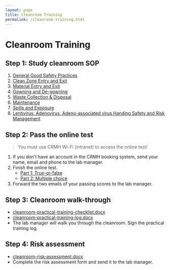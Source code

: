 ```yaml
---
layout: page
title: Cleanroom Training
permalink: /cleanroom-training.html
---
```


# Cleanroom Training

## Step 1: Study cleanroom SOP

1. [General Good Safety Practices](/files/cleanroom-sop-1.pdf)
2. [Clean Zone Entry and Exit](/files/cleanroom-sop-2.pdf)
3. [Material Entry and Exit](/files/cleanroom-sop-3.pdf)
4. [Gowning and De-gowning](/files/cleanroom-sop-4.pdf)
5. [Waste Collection & Disposal](/files/cleanroom-sop-5.pdf)
6. [Maintenance](/files/cleanroom-sop-6.pdf)
7. [Spills and Exposure](/files/cleanroom-sop-7.pdf)
8. [Lentivirus, Adenovirus, Adeno-associated virus Handing Safety and Risk Management](/files/cleanroom-sop-8.pdf)



## Step 2: Pass the online test

> You must use CRMH Wi-Fi (intranet) to access the online test!

1. If you don't have an account in the CRMH booking system, send your name, email and phone to the lab manager.
2. Finish the online test.
   - [Part 1: True-or-false](http://192.168.20.43/clean-room-test-tf/)
   - [Part 2: Multiple choice](http://192.168.20.43/clean-room-test-mc/)
3. Forward the two emails of your passing scores to the lab manager.

## Step 3: Cleanroom walk-through

- [cleanroom-practical-training-checklist.docx](/files/cleanroom-practical-training-checklist.docx)
- [cleanroom-practical-training-log.docx](/files/cleanroom-practical-training-log.docx)
- The lab manager will walk you through the cleanroom. Sign the practical training log. 

## Step 4: Risk assessment

-  [cleanroom-risk-assessment.docx](/files/cleanroom-risk-assessment.docx) 
- Complete the risk assessment form and send it to the lab manager.